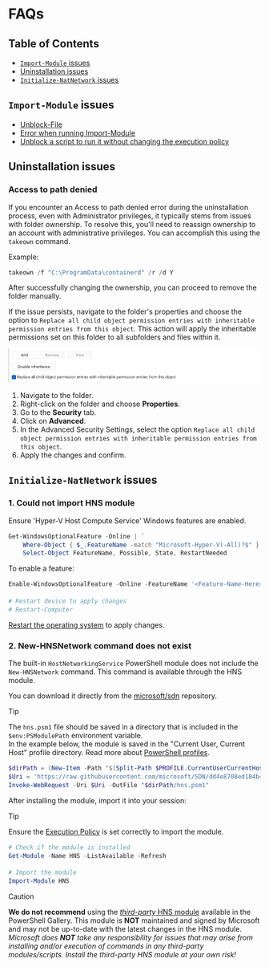 # FAQs

## Table of Contents

- [`Import-Module` issues](#import-module-issues)
- [Uninstallation issues](#uninstallation-issues)
- [`Initialize-NatNetwork` issues](#initialize-natnetwork-issues)

## `Import-Module` issues

- [Unblock-File](https://learn.microsoft.com/en-us/powershell/module/microsoft.powershell.utility/unblock-file?view=powershell-7.4)
- [Error when running Import-Module](https://vnote42.net/2019/07/30/error-when-running-import-module/)
- [Unblock a script to run it without changing the execution policy](https://learn.microsoft.com/en-us/powershell/module/microsoft.powershell.security/set-executionpolicy?view=powershell-7.4#example-7-unblock-a-script-to-run-it-without-changing-the-execution-policy)

## Uninstallation issues

<!-- 
#####################################################################
####################### Access to path denied #######################
#####################################################################
-->
### Access to path denied

If you encounter an Access to path denied error during the uninstallation process, even with Administrator privileges, it typically stems from issues with folder ownership. To resolve this, you'll need to reassign ownership to an account with administrative privileges. You can accomplish this using the `takeown` command.

Example:

```PowerShell
takeown /f "C:\ProgramData\containerd" /r /d Y
```

After successfully changing the ownership, you can proceed to remove the folder manually.

If the issue persists, navigate to the folder's properties and choose the option to `Replace all child object permission entries with inheritable permission entries from this object`. This action will apply the inheritable permissions set on this folder to all subfolders and files within it.

![alt text](../assets/child-object-permission.png)

1. Navigate to the folder.
2. Right-click on the folder and choose **Properties**.
3. Go to the **Security** tab.
4. Click on **Advanced**.
5. In the Advanced Security Settings, select the option `Replace all child object permission entries with inheritable permission entries from this object`.
6. Apply the changes and confirm.

## `Initialize-NatNetwork` issues

<!-- 
#####################################################################
#################### Could not import HNS module ####################
#####################################################################
-->
### 1. Could not import HNS module

Ensure 'Hyper-V Host Compute Service' Windows features are enabled.

```PowerShell
Get-WindowsOptionalFeature -Online | `
    Where-Object { $_.FeatureName -match "Microsoft-Hyper-V(-All)?$" } | `
    Select-Object FeatureName, Possible, State, RestartNeeded
```

To enable a feature:

```PowerShell
Enable-WindowsOptionalFeature -Online -FeatureName '<Feature-Name-Here>' -All -NoRestart

# Restart device to apply changes
# Restart-Computer
```

[Restart the operating system](https://learn.microsoft.com/en-us/powershell/module/microsoft.powershell.management/restart-computer?view=powershell-7.4) to apply changes.

<!-- 
#####################################################################
############### New-HNSNetwork command does not exist ###############
#####################################################################
-->
### 2. New-HNSNetwork command does not exist

The built-in `HostNetworkingService` PowerShell module does not include the `New-HNSNetwork` command. This command is available through the HNS module.

You can download it directly from the [microsoft/sdn](https://github.com/microsoft/SDN) repository.

> [!TIP]  
> The `hns.psm1` file should be saved in a directory that is included in the `$env:PSModulePath` environment variable.  
> In the example below, the module is saved in the "Current User, Current Host" profile directory. Read more about [PowerShell profiles](https://learn.microsoft.com/en-us/powershell/module/microsoft.powershell.core/about/about_profiles?view=powershell-7.4).

```powershell
$dirPath = (New-Item -Path "$(Split-Path $PROFILE.CurrentUserCurrentHost)/Modules/HNS" -ItemType Directory -Force).FullName
$Uri = 'https://raw.githubusercontent.com/microsoft/SDN/dd4e8708ed184b49d3fddd611b6027f1755c6edb/Kubernetes/windows/hns.psm1'
Invoke-WebRequest -Uri $Uri -OutFile "$dirPath/hns.psm1"
```

After installing the module, import it into your session:

> [!TIP]  
> Ensure the [Execution Policy](https://learn.microsoft.com/en-us/powershell/module/microsoft.powershell.core/about/about_execution_policies?view=powershell-7.4#powershell-execution-policies) is set correctly to import the module.

```powershell
# Check if the module is installed
Get-Module -Name HNS -ListAvailable -Refresh

# Import the module
Import-Module HNS
```

> [!CAUTION]  
> **We do not recommend** using the [_third-party_ HNS module](https://www.powershellgallery.com/packages/HNS/0.2.4) available in the PowerShell Gallery. This module is **NOT** maintained and signed by Microsoft and may not be up-to-date with the latest changes in the HNS module.
> _Microsoft does **NOT** take any responsibility for issues that may arise from installing and/or execution of commands in any third-party modules/scripts. Install the _third-party_ HNS module at your own risk!_
